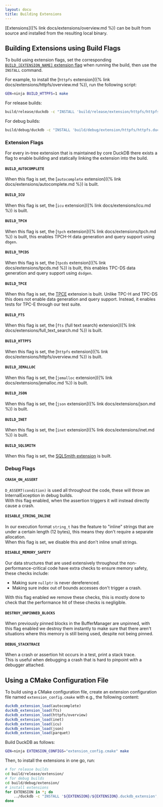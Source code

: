 ```yaml
---
layout: docu
title: Building Extensions
---
```


[Extensions]({% link docs/extensions/overview.md %}) can be built from source and installed from the resulting local binary.

## Building Extensions using Build Flags

To build using extension flags, set the corresponding [`BUILD_[EXTENSION_NAME]` extension flag](#extension-flags) when running the build, then use the `INSTALL` command.

For example, to install the [`httpfs` extension]({% link docs/extensions/httpfs/overview.md %}), run the following script:

```bash
GEN=ninja BUILD_HTTPFS=1 make
```

For release builds:

```bash
build/release/duckdb -c "INSTALL 'build/release/extension/httpfs/httpfs.duckdb_extension';"
```

For debug builds:

```bash
build/debug/duckdb -c "INSTALL 'build/debug/extension/httpfs/httpfs.duckdb_extension';"
```

### Extension Flags

For every in-tree extension that is maintained by core DuckDB there exists a flag to enable building and statically linking the extension into the build.

#### `BUILD_AUTOCOMPLETE`

When this flag is set, the [`autocomplete` extension]({% link docs/extensions/autocomplete.md %}) is built.

#### `BUILD_ICU`

When this flag is set, the [`icu` extension]({% link docs/extensions/icu.md %}) is built.

#### `BUILD_TPCH`

When this flag is set, the [`tpch` extension]({% link docs/extensions/tpch.md %}) is built, this enables TPCH-H data generation and query support using `dbgen`.

#### `BUILD_TPCDS`

When this flag is set, the [`tpcds` extension]({% link docs/extensions/tpcds.md %}) is built, this enables TPC-DS data generation and query support using `dsdgen`.

#### `BUILD_TPCE`

When this flag is set, the [TPCE](https://www.tpc.org/tpce/) extension is built. Unlike TPC-H and TPC-DS this does not enable data generation and query support. Instead, it enables tests for TPC-E through our test suite.

#### `BUILD_FTS`

When this flag is set, the [`fts` (full text search) extension]({% link docs/extensions/full_text_search.md %}) is built.

#### `BUILD_HTTPFS`

When this flag is set, the [`httpfs` extension]({% link docs/extensions/httpfs/overview.md %}) is built.

#### `BUILD_JEMALLOC`

When this flag is set, the [`jemalloc` extension]({% link docs/extensions/jemalloc.md %}) is built.

#### `BUILD_JSON`

When this flag is set, the [`json` extension]({% link docs/extensions/json.md %}) is built.

#### `BUILD_INET`

When this flag is set, the [`inet` extension]({% link docs/extensions/inet.md %}) is built.

#### `BUILD_SQLSMITH`

When this flag is set, the [SQLSmith extension](https://github.com/duckdb/duckdb/pull/3410) is built.

### Debug Flags

#### `CRASH_ON_ASSERT`

`D_ASSERT(condition)` is used all throughout the code, these will throw an InternalException in debug builds.  
With this flag enabled, when the assertion triggers it will instead directly cause a crash.

#### `DISABLE_STRING_INLINE`

In our execution format `string_t` has the feature to "inline" strings that are under a certain length (12 bytes), this means they don't require a separate allocation.  
When this flag is set, we disable this and don't inline small strings.

#### `DISABLE_MEMORY_SAFETY`

Our data structures that are used extensively throughout the non-performance-critical code have extra checks to ensure memory safety, these checks include:  

* Making sure `nullptr` is never dereferenced.
* Making sure index out of bounds accesses don't trigger a crash.

With this flag enabled we remove these checks, this is mostly done to check that the performance hit of these checks is negligible.

#### `DESTROY_UNPINNED_BLOCKS`

When previously pinned blocks in the BufferManager are unpinned, with this flag enabled we destroy them instantly to make sure that there aren't situations where this memory is still being used, despite not being pinned.

#### `DEBUG_STACKTRACE`

When a crash or assertion hit occurs in a test, print a stack trace.  
This is useful when debugging a crash that is hard to pinpoint with a debugger attached.

## Using a CMake Configuration File

To build using a CMake configuration file, create an extension configuration file named `extension_config.cmake` with e.g., the following content:

```cmake
duckdb_extension_load(autocomplete)
duckdb_extension_load(fts)
duckdb_extension_load(httpfs/overview)
duckdb_extension_load(inet)
duckdb_extension_load(icu)
duckdb_extension_load(json)
duckdb_extension_load(parquet)
```

Build DuckDB as follows:

```bash
GEN=ninja EXTENSION_CONFIGS="extension_config.cmake" make
```

Then, to install the extensions in one go, run:

```bash
# for release builds
cd build/release/extension/
# for debug builds
cd build/debug/extension/
# install extensions
for EXTENSION in *; do
    ../duckdb -c "INSTALL '${EXTENSION}/${EXTENSION}.duckdb_extension';"
done
```
